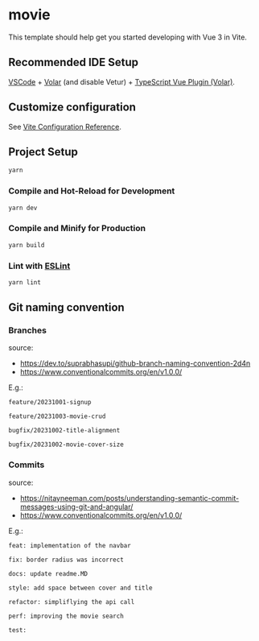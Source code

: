 # movie

This template should help get you started developing with Vue 3 in Vite.

## Recommended IDE Setup

[VSCode](https://code.visualstudio.com/) + [Volar](https://marketplace.visualstudio.com/items?itemName=Vue.volar) (and disable Vetur) + [TypeScript Vue Plugin (Volar)](https://marketplace.visualstudio.com/items?itemName=Vue.vscode-typescript-vue-plugin).

## Customize configuration

See [Vite Configuration Reference](https://vitejs.dev/config/).

## Project Setup

```sh
yarn
```

### Compile and Hot-Reload for Development

```sh
yarn dev
```

### Compile and Minify for Production

```sh
yarn build
```

### Lint with [ESLint](https://eslint.org/)

```sh
yarn lint
```

## Git naming convention

### Branches

source:

- https://dev.to/suprabhasupi/github-branch-naming-convention-2d4n
- https://www.conventionalcommits.org/en/v1.0.0/

E.g.:

`feature/20231001-signup`

`feature/20231003-movie-crud`

`bugfix/20231002-title-alignment`

`bugfix/20231002-movie-cover-size`

### Commits

source:

- https://nitayneeman.com/posts/understanding-semantic-commit-messages-using-git-and-angular/
- https://www.conventionalcommits.org/en/v1.0.0/

E.g.:

`feat: implementation of the navbar`

`fix: border radius was incorrect`

`docs: update readme.MD`

`style: add space between cover and title`

`refactor: simpliflying the api call`

`perf: improving the movie search`

`test: `
